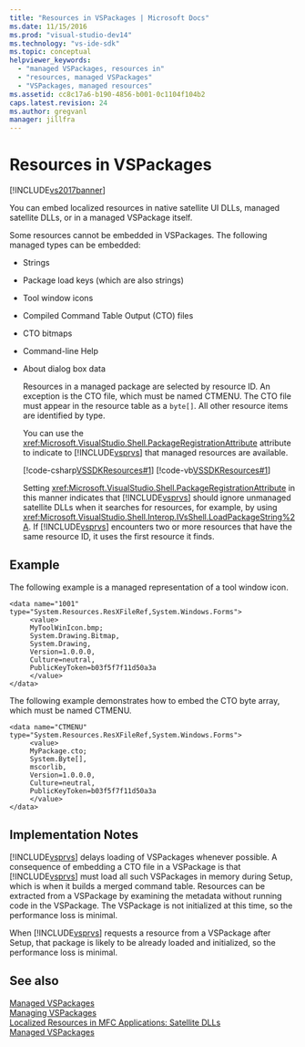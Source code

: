 ```yaml
---
title: "Resources in VSPackages | Microsoft Docs"
ms.date: 11/15/2016
ms.prod: "visual-studio-dev14"
ms.technology: "vs-ide-sdk"
ms.topic: conceptual
helpviewer_keywords: 
  - "managed VSPackages, resources in"
  - "resources, managed VSPackages"
  - "VSPackages, managed resources"
ms.assetid: cc8c17a6-b190-4856-b001-0c1104f104b2
caps.latest.revision: 24
ms.author: gregvanl
manager: jillfra
---
```

# Resources in VSPackages
[!INCLUDE[vs2017banner](../../includes/vs2017banner.md)]

You can embed localized resources in native satellite UI DLLs, managed satellite DLLs, or in a managed VSPackage itself.  
  
 Some resources cannot be embedded in VSPackages. The following managed types can be embedded:  
  
- Strings  
  
- Package load keys (which are also strings)  
  
- Tool window icons  
  
- Compiled Command Table Output (CTO) files  
  
- CTO bitmaps  
  
- Command-line Help  
  
- About dialog box data  
  
  Resources in a managed package are selected by resource ID. An exception is the CTO file, which must be named CTMENU. The CTO file must appear in the resource table as a `byte[]`. All other resource items are identified by type.  
  
  You can use the <xref:Microsoft.VisualStudio.Shell.PackageRegistrationAttribute> attribute to indicate to [!INCLUDE[vsprvs](../../includes/vsprvs-md.md)] that managed resources are available.  
  
  [!code-csharp[VSSDKResources#1](../../snippets/csharp/VS_Snippets_VSSDK/vssdkresources/cs/vssdkresourcespackage.cs#1)]
  [!code-vb[VSSDKResources#1](../../snippets/visualbasic/VS_Snippets_VSSDK/vssdkresources/vb/vssdkresourcespackage.vb#1)]  
  
  Setting <xref:Microsoft.VisualStudio.Shell.PackageRegistrationAttribute> in this manner indicates that [!INCLUDE[vsprvs](../../includes/vsprvs-md.md)] should ignore unmanaged satellite DLLs when it searches for resources, for example, by using <xref:Microsoft.VisualStudio.Shell.Interop.IVsShell.LoadPackageString%2A>. If [!INCLUDE[vsprvs](../../includes/vsprvs-md.md)] encounters two or more resources that have the same resource ID, it uses the first resource it finds.  
  
## Example  
 The following example is a managed representation of a tool window icon.  
  
```  
<data name="1001"  
type="System.Resources.ResXFileRef,System.Windows.Forms">  
     <value>  
     MyToolWinIcon.bmp;  
     System.Drawing.Bitmap,  
     System.Drawing,  
     Version=1.0.0.0,  
     Culture=neutral,  
     PublicKeyToken=b03f5f7f11d50a3a  
     </value>  
</data>  
```  
  
 The following example demonstrates how to embed the CTO byte array, which must be named CTMENU.  
  
```  
<data name="CTMENU"  
type="System.Resources.ResXFileRef,System.Windows.Forms">  
     <value>  
     MyPackage.cto;  
     System.Byte[],  
     mscorlib,  
     Version=1.0.0.0,  
     Culture=neutral,  
     PublicKeyToken=b03f5f7f11d50a3a  
     </value>  
</data>  
```  
  
## Implementation Notes  
 [!INCLUDE[vsprvs](../../includes/vsprvs-md.md)] delays loading of VSPackages whenever possible. A consequence of embedding a CTO file in a VSPackage is that [!INCLUDE[vsprvs](../../includes/vsprvs-md.md)] must load all such VSPackages in memory during Setup, which is when it builds a merged command table. Resources can be extracted from a VSPackage by examining the metadata without running code in the VSPackage. The VSPackage is not initialized at this time, so the performance loss is minimal.  
  
 When [!INCLUDE[vsprvs](../../includes/vsprvs-md.md)] requests a resource from a VSPackage after Setup, that package is likely to be already loaded and initialized, so the performance loss is minimal.  
  
## See also  
 [Managed VSPackages](../../misc/managed-vspackages.md)   
 [Managing VSPackages](../../extensibility/managing-vspackages.md)   
 [Localized Resources in MFC Applications: Satellite DLLs](https://msdn.microsoft.com/library/3a1100ae-a9c8-47b5-adbd-cbedef5992ef)   
 [Managed VSPackages](../../misc/managed-vspackages.md)
